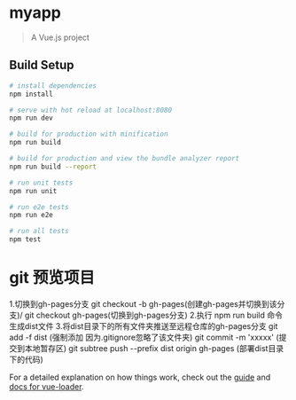 # myapp

> A Vue.js project

## Build Setup

``` bash
# install dependencies
npm install

# serve with hot reload at localhost:8080
npm run dev

# build for production with minification
npm run build

# build for production and view the bundle analyzer report
npm run build --report

# run unit tests
npm run unit

# run e2e tests
npm run e2e

# run all tests
npm test
```

# git 预览项目
1.切换到gh-pages分支 git checkout -b gh-pages(创建gh-pages并切换到该分支)/ git checkout  gh-pages(切换到gh-pages分支)
2.执行 npm run build 命令 生成dist文件
3.将dist目录下的所有文件夹推送至远程仓库的gh-pages分支
   git add -f dist (强制添加 因为.gitignore忽略了该文件夹)
   git commit -m 'xxxxx' (提交到本地暂存区)
   git subtree push --prefix dist origin gh-pages (部署dist目录下的代码)



For a detailed explanation on how things work, check out the [guide](http://vuejs-templates.github.io/webpack/) and [docs for vue-loader](http://vuejs.github.io/vue-loader).
